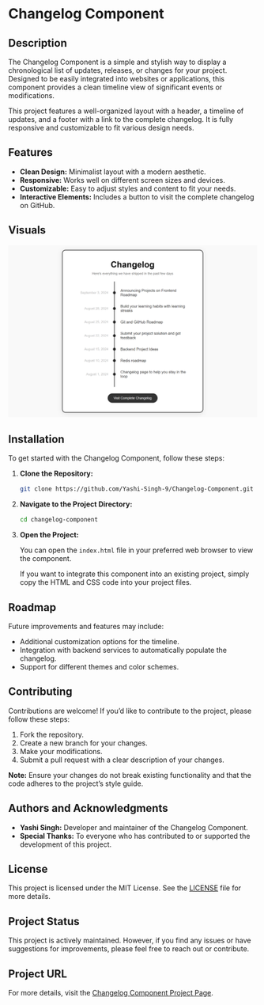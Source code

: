 # Changelog Component

## Description

The Changelog Component is a simple and stylish way to display a chronological list of updates, releases, or changes for your project. Designed to be easily integrated into websites or applications, this component provides a clean timeline view of significant events or modifications.

This project features a well-organized layout with a header, a timeline of updates, and a footer with a link to the complete changelog. It is fully responsive and customizable to fit various design needs.

## Features

- **Clean Design:** Minimalist layout with a modern aesthetic.
- **Responsive:** Works well on different screen sizes and devices.
- **Customizable:** Easy to adjust styles and content to fit your needs.
- **Interactive Elements:** Includes a button to visit the complete changelog on GitHub.

## Visuals

![Changelog Component Screenshot](Screenshot.png)

## Installation

To get started with the Changelog Component, follow these steps:

1. **Clone the Repository:**

   ```bash
   git clone https://github.com/Yashi-Singh-9/Changelog-Component.git
   ```

2. **Navigate to the Project Directory:**

   ```bash
   cd changelog-component
   ```

3. **Open the Project:**

   You can open the `index.html` file in your preferred web browser to view the component.

   If you want to integrate this component into an existing project, simply copy the HTML and CSS code into your project files.

## Roadmap

Future improvements and features may include:
- Additional customization options for the timeline.
- Integration with backend services to automatically populate the changelog.
- Support for different themes and color schemes.

## Contributing

Contributions are welcome! If you’d like to contribute to the project, please follow these steps:
1. Fork the repository.
2. Create a new branch for your changes.
3. Make your modifications.
4. Submit a pull request with a clear description of your changes.

**Note:** Ensure your changes do not break existing functionality and that the code adheres to the project’s style guide.

## Authors and Acknowledgments

- **Yashi Singh:** Developer and maintainer of the Changelog Component.
- **Special Thanks:** To everyone who has contributed to or supported the development of this project.

## License

This project is licensed under the MIT License. See the [LICENSE](LICENSE) file for more details.

## Project Status

This project is actively maintained. However, if you find any issues or have suggestions for improvements, please feel free to reach out or contribute.

## Project URL

For more details, visit the [Changelog Component Project Page](https://roadmap.sh/projects/changelog-component).
